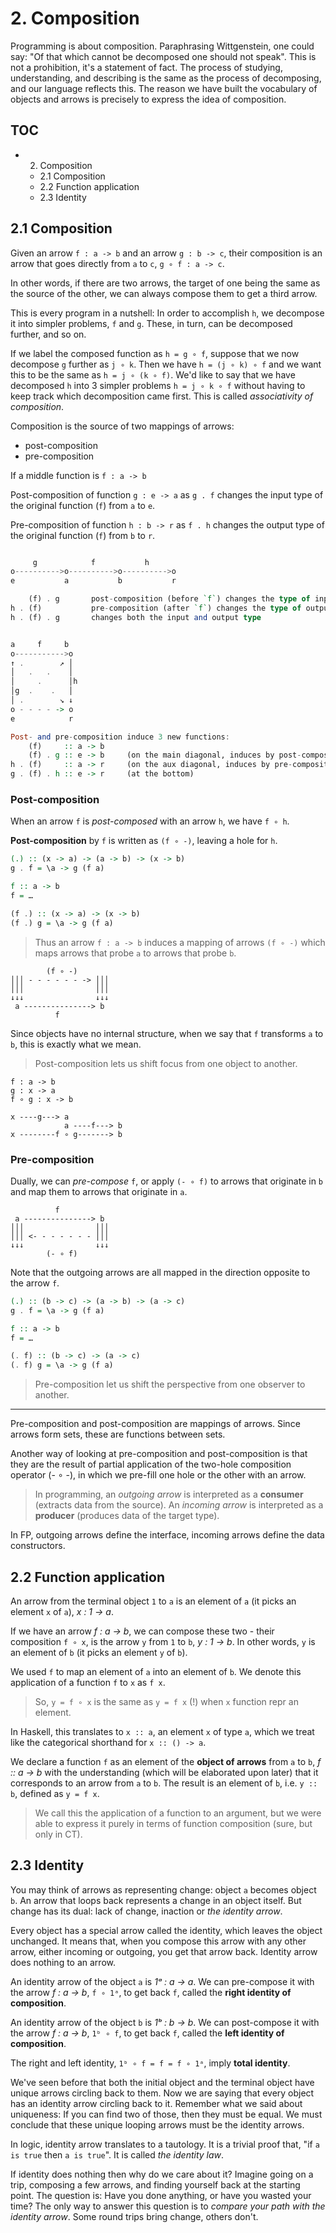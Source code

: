 # 2. Composition

Programming is about composition. Paraphrasing Wittgenstein, one could say: "Of that which cannot be decomposed one should not speak". This is not a prohibition, it's a statement of fact. The process of studying, understanding, and describing is the same as the process of decomposing, and our language reflects this. The reason we have built the vocabulary of objects and arrows is precisely to express the idea of composition.

## TOC

- 2. Composition
  - 2.1 Composition
  - 2.2 Function application
  - 2.3 Identity

## 2.1 Composition

Given an arrow `f : a -> b` and an arrow `g : b -> c`, their composition is an
arrow that goes directly from `a` to `c`, `g ∘ f : a -> c`.

In other words, if there are two arrows, the target of one being the same as the source of the other, we can always compose them to get a third arrow.

This is every program in a nutshell: In order to accomplish `h`, we decompose it into simpler problems, `f` and `g`. These, in turn, can be decomposed further, and so on.

If we label the composed function as `h = g ∘ f`, suppose that we now decompose `g` further as `j ∘ k`. Then we have `h = (j ∘ k) ∘ f` and we want this to be the same as `h = j ∘ (k ∘ f)`. We'd like to say that we have decomposed `h` into 3 simpler problems `h = j ∘ k ∘ f` without having to keep track which decomposition came first. This is called *associativity of composition*.

Composition is the source of two mappings of arrows:
* post-composition
* pre-composition

If a middle function is `f : a -> b`

Post-composition of function `g : e -> a` 
as `g . f` 
changes the input type of the original function (`f`) 
from `a` to `e`.    

Pre-composition of function `h : b -> r` 
as `f . h` 
changes the output type of the original function (`f`) 
from `b` to `r`.


```hs

     g            f           h
o---------->o---------->o---------->o
e           a           b           r

    (f) . g       post-composition (before `f`) changes the type of input
h . (f)           pre-composition (after `f`) changes the type of output
h . (f) . g       changes both the input and output type


a     f     b
o----------->o
↑ .        ↗ │
│   .   .    │
│     .      │h
│g  .    .   │
│ .        ↘ ↓
o - - - - -> o
e            r

Post- and pre-composition induce 3 new functions:
    (f)     :: a -> b
    (f) . g :: e -> b     (on the main diagonal, induces by post-composition)
h . (f)     :: a -> r     (on the aux diagonal, induces by pre-composition)
g . (f) . h :: e -> r     (at the bottom)
```


### Post-composition

When an arrow `f` is *post-composed* with an arrow `h`, we have `f ∘ h`.

**Post-composition** by `f` is written as `(f ∘ -)`, leaving a hole for `h`.

```hs
(.) :: (x -> a) -> (a -> b) -> (x -> b)
g . f = \a -> g (f a)

f :: a -> b
f = …

(f .) :: (x -> a) -> (x -> b)
(f .) g = \a -> g (f a)
```

>Thus an arrow `f : a -> b` induces a mapping of arrows `(f ∘ -)` which maps arrows that probe `a` to arrows that probe `b`.

```
        (f ∘ -)
│││ - - - - - - -> │││
│││                │││
↓↓↓                ↓↓↓
 a ---------------> b
          f
```

Since objects have no internal structure, when we say that `f` transforms `a` to `b`, this is exactly what we mean.

>Post-composition lets us shift focus from one object to another.

```
f : a -> b
g : x -> a
f ∘ g : x -> b

x ----g---> a
            a ----f---> b
x --------f ∘ g-------> b
```


### Pre-composition

Dually, we can *pre-compose* `f`, or apply `(- ∘ f)` to arrows that originate in `b` and map them to arrows that originate in `a`.

```
          f
 a ---------------> b
│││                │││
│││ <- - - - - - - │││
↓↓↓                ↓↓↓
        (- ∘ f)
```

Note that the outgoing arrows are all mapped in the direction opposite to the arrow `f`.


```hs
(.) :: (b -> c) -> (a -> b) -> (a -> c)
g . f = \a -> g (f a)

f :: a -> b
f = …

(. f) :: (b -> c) -> (a -> c)
(. f) g = \a -> g (f a)
```

>Pre-composition let us shift the perspective from one observer to another.


---

Pre-composition and post-composition are mappings of arrows. Since arrows form sets, these are functions between sets.

Another way of looking at pre-composition and post-composition is that they are the result of partial application of the two-hole composition operator (- ∘ -), in which we pre-fill one hole or the other with an arrow.

>In programming, an *outgoing arrow* is interpreted as a **consumer** (extracts data from the source). An *incoming arrow* is interpreted as a **producer** (produces data of the target type).

In FP, outgoing arrows define the interface, 
incoming arrows define the data constructors.


## 2.2 Function application

An arrow from the terminal object `1` to `a` is an element of `a` (it picks an element `x` of `a`), _x : 1 -> a_.

If we have an arrow _f : a -> b_, we can compose these two - their composition `f ∘ x`, is the arrow `y` from `1` to `b`, _y : 1 -> b_. In other words, `y` is an element of `b` (it picks an element `y` of `b`).

We used `f` to map an element of `a` into an element of `b`. We denote this application of a function `f` to `x` as `f x`.

>So, `y = f ∘ x` is the same as `y = f x` (!) when `x` function repr an element.

In Haskell, this translates to `x :: a`, an element `x` of type `a`, which we treat like the categorical shorthand for `x :: () -> a`.

We declare a function `f` as an element of the **object of arrows** from `a` to `b`, _f :: a -> b_ with the understanding (which will be elaborated upon later) that it corresponds to an arrow from `a` to `b`. The result is an element of `b`, i.e. `y :: b`, defined as `y = f x`.

>We call this the application of a function to an argument, but we were able to express it purely in terms of function composition (sure, but only in CT).

## 2.3 Identity

You may think of arrows as representing change: object `a` becomes object `b`. An arrow that loops back represents a change in an object itself. But change has its dual: lack of change, inaction or *the identity arrow*.

Every object has a special arrow called the identity, which leaves the object unchanged. It means that, when you compose this arrow with any other arrow, either incoming or outgoing, you get that arrow back. Identity arrow does nothing to an arrow.

An identity arrow of the object `a` is _1ᵃ : a -> a_. We can pre-compose it with the arrow _f : a -> b_, `f ∘ 1ᵃ`, to get back `f`, called the **right identity of composition**.

An identity arrow of the object `b` is _1ᵇ : b -> b_. We can post-compose it with the arrow _f : a -> b_, `1ᵇ ∘ f`, to get back `f`, called the **left identity of composition**.

The right and left identity, `1ᵇ ∘ f = f = f ∘ 1ᵃ`, imply **total identity**.

We've seen before that both the initial object and the terminal object have unique arrows circling back to them. Now we are saying that every object has an identity arrow circling back to it. Remember what we said about uniqueness: If you can find two of those, then they must be equal. We must conclude that these unique looping arrows must be the identity arrows.

In logic, identity arrow translates to a tautology. It is a trivial proof that, "if `a is true` then `a is true`". It is called *the identity law*.


If identity does nothing then why do we care about it? Imagine going on a trip, composing a few arrows, and finding yourself back at the starting point. The question is: Have you done anything, or have you wasted your time? The only way to answer this question is to *compare your path with the identity arrow*. Some round trips bring change, others don't.
